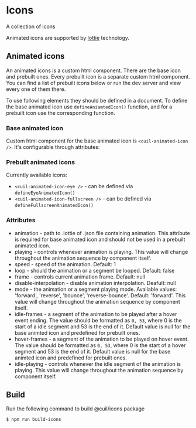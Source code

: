 # Icons

A collection of icons

Animated icons are supported by [lottie](https://lottiefiles.com/) technology. 

## Animated icons

An animated icons is a custom html component. There are the base icon and prebuilt ones.
Every prebuilt icon is a separate custom html component. You can find a list of prebuilt icons below or run the dev server and view every one of them there.

To use following elements they should be defined in a document.
To define the base animated icon use `defineAniamtedIcon()` function, and for a prebuilt icon use the corresponding function.

### Base animated icon

Custom html component for the base animated icon is `<cuil-animated-icon />`. It's configurable through attributes:

### Prebuilt animated icons

Currently available icons:

- `<cuil-animated-icon-eye />` - can be defined via `defineEyeAnimatedIcon()`
- `<cuil-animated-icon-fullscreen />` - can be defined via `defineFullscreenAnimatedIcon()`

### Attributes

- animation - path to .lottie of .json file containing animation. This attribute is required for base animated icon and should not be used in a prebuilt animated icon.
- playing - controls whenever animation is playing. This value will change throughout the animation sequence by component itself.
- speed - speed of the animation. Default: 1
- loop - should the animation or a segment be looped. Default: false
- frame - controls current animation frame. Default: null
- disable-interpolation - disable animation interpolation. Deafult: null
- mode - the animation or a segment playing mode. Available values: 'forward', 'reverse', 'bounce', 'reverse-bounce'. Default: 'forward'. This value will change throughout the animation sequence by component itself.
- idle-frames - a segment of the animation to be played after a hover event ending. The value should be formatted as `0, 53`, where 0 is the start of a idle segment and 53 is the end of it. Default value is null for the base animted icon and predefined for prebuilt ones.
- hover-frames - a segment of the animation to be played on hover event. The value should be formatted as `0, 53`, where 0 is the start of a hover segment and 53 is the end of it. Default value is null for the base animted icon and predefined for prebuilt ones.
- idle-playing - controls whenever the idle segment of the animation is playing. This value will change throughout the animation sequence by component itself.

## Build

Run the following command to build @cuil/icons package

```console
$ npm run build-icons
```
